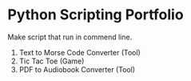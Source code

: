 # Python Scripting Portfolio

Make script that run in commend line.

1. Text to Morse Code Converter (Tool)
2. Tic Tac Toe (Game)
3. PDF to Audiobook Converter (Tool)